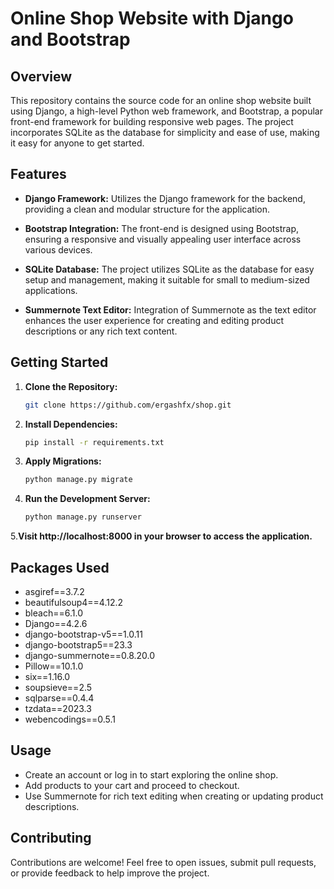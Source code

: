 # Online Shop Website with Django and Bootstrap

## Overview

This repository contains the source code for an online shop website built using Django, a high-level Python web framework, and Bootstrap, a popular front-end framework for building responsive web pages. The project incorporates SQLite as the database for simplicity and ease of use, making it easy for anyone to get started.

## Features

- **Django Framework:** Utilizes the Django framework for the backend, providing a clean and modular structure for the application.
  
- **Bootstrap Integration:** The front-end is designed using Bootstrap, ensuring a responsive and visually appealing user interface across various devices.

- **SQLite Database:** The project utilizes SQLite as the database for easy setup and management, making it suitable for small to medium-sized applications.

- **Summernote Text Editor:** Integration of Summernote as the text editor enhances the user experience for creating and editing product descriptions or any rich text content.

## Getting Started

1. **Clone the Repository:**
   ```bash
   git clone https://github.com/ergashfx/shop.git

2. **Install Dependencies:**
   ```bash
   pip install -r requirements.txt
3. **Apply Migrations:**
   ```bash
   python manage.py migrate
4. **Run the Development Server:**
   ```bash
   python manage.py runserver
5.**Visit http://localhost:8000 in your browser to access the application.**

## Packages Used

- asgiref==3.7.2
- beautifulsoup4==4.12.2
- bleach==6.1.0
- Django==4.2.6
- django-bootstrap-v5==1.0.11
- django-bootstrap5==23.3
- django-summernote==0.8.20.0
- Pillow==10.1.0
- six==1.16.0
- soupsieve==2.5
- sqlparse==0.4.4
- tzdata==2023.3
- webencodings==0.5.1


## Usage
- Create an account or log in to start exploring the online shop.
- Add products to your cart and proceed to checkout.
- Use Summernote for rich text editing when creating or updating product descriptions.

## Contributing
Contributions are welcome! Feel free to open issues, submit pull requests, or provide feedback to help improve the project.
